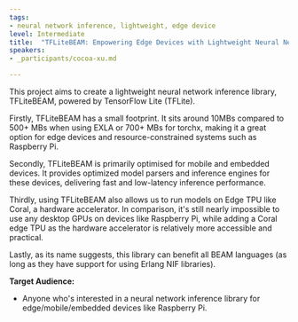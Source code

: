 ```yaml
---
tags:	
- neural network inference, lightweight, edge device
level: Intermediate
title: 	"TFLiteBEAM: Empowering Edge Devices with Lightweight Neural Network Inference Framework"
speakers:
- _participants/cocoa-xu.md

---
```

This project aims to create a lightweight neural network inference library, TFLiteBEAM, powered by TensorFlow Lite (TFLite).

Firstly, TFLiteBEAM has a small footprint. It sits around 10MBs compared to 500+ MBs when using EXLA or 700+ MBs for torchx, making it a great option for edge devices and resource-constrained systems such as Raspberry Pi.

Secondly, TFLiteBEAM is primarily optimised for mobile and embedded devices. It provides optimized model parsers and inference engines for these devices, delivering fast and low-latency inference performance.

Thirdly, using TFLiteBEAM also allows us to run models on Edge TPU like Coral, a hardware accelerator. In comparison, it's still nearly impossible to use any desktop GPUs on devices like Raspberry Pi, while adding a Coral edge TPU as the hardware accelerator is relatively more accessible and practical.

Lastly, as its name suggests, this library can benefit all BEAM languages (as long as they have support for using Erlang NIF libraries).

**Target Audience:**
- Anyone who's interested in a neural network inference library for edge/mobile/embedded devices like Raspberry Pi.
